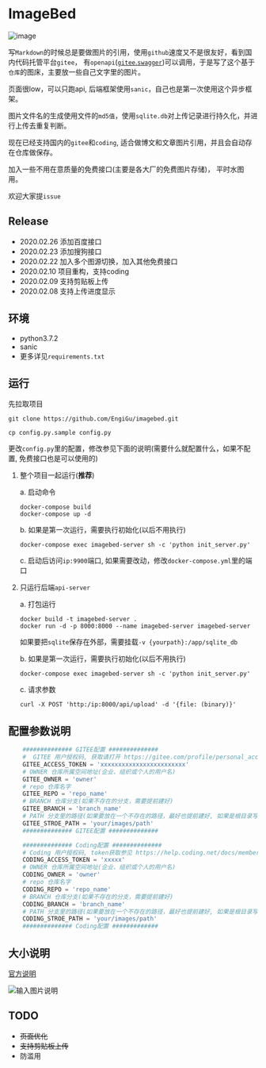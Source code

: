 # ImageBed

![image](https://engigu.coding.net/p/imagestore/d/imagestore/git/raw/back/store/d30f3bb9c3e0598dcc4ea92970b343af.png)

写`Markdown`的时候总是要做图片的引用，使用`github`速度又不是很友好，看到国内代码托管平台`gitee`， 有`openapi`([`gitee`.`swagger`](https://gitee.com/api/v5/swagger))可以调用，于是写了这个基于`仓库`的图床，主要放一些自己文字里的图片。

页面很low，可以只跑api, 后端框架使用`sanic`，自己也是第一次使用这个异步框架。

图片文件名的生成使用文件的`md5值`，使用`sqlite.db`对上传记录进行持久化，并进行上传去重复判断。

现在已经支持国内的`gitee`和`coding`, 适合做博文和文章图片引用，并且会自动存在仓库做保存。

加入一些不用在意质量的免费接口(主要是各大厂的免费图片存储)， 平时水图用。

欢迎大家提`issue`

##  Release

 - 2020.02.26 添加百度接口
 - 2020.02.23 添加搜狗接口
 - 2020.02.22 加入多个图源切换，加入其他免费接口
 - 2020.02.10 项目重构，支持coding
 - 2020.02.09 支持剪贴板上传
 - 2020.02.08 支持上传进度显示

## 环境
  - python3.7.2
  - sanic
  - 更多详见`requirements.txt`


## 运行
先拉取项目
```shell
git clone https://github.com/EngiGu/imagebed.git
```
```shell
cp config.py.sample config.py
```
更改`config.py`里的配置，修改参见下面的说明(需要什么就配置什么，如果不配置, 免费接口也是可以使用的)

1. 整个项目一起运行(**推荐**)

    a. 启动命令
    ```shell
    docker-compose build
    docker-compose up -d
    ```
    b. 如果是第一次运行，需要执行初始化(以后不用执行)
    ```shell
    docker-compose exec imagebed-server sh -c 'python init_server.py'
    ```
    c. 启动后访问`ip:9900`端口, 如果需要改动，修改`docker-compose.yml`里的端口

2. 只运行后端`api-server`
    
    a. 打包运行
     ```shell
    docker build -t imagebed-server .
    docker run -d -p 8000:8000 --name imagebed-server imagebed-server
    ```
    如果要把`sqlite`保存在外部，需要挂载`-v {yourpath}:/app/sqlite_db`
    
    b. 如果是第一次运行，需要执行初始化(以后不用执行)
    ```shell
    docker-compose exec imagebed-server sh -c 'python init_server.py'
    ```
    c. 请求参数
    ```curl
    curl -X POST 'http:/ip:8000/api/upload' -d '{file: (binary)}'
    ```

## 配置参数说明

```python
    ############## GITEE配置 ##############
    #  GITEE 用户授权码, 获取请打开 https://gitee.com/profile/personal_access_tokens/new 授权复制出现的access_token
    GITEE_ACCESS_TOKEN = 'xxxxxxxxxxxxxxxxxxxxxxxx'
    # OWNER 仓库所属空间地址(企业、组织或个人的用户名)
    GITEE_OWNER = 'owner'
    # repo 仓库名字
    GITEE_REPO = 'repo_name'
    # BRANCH 仓库分支(如果不存在的分支，需要提前建好)
    GITEE_BRANCH = 'branch_name'
    # PATH 分支里的路径(如果要放在一个不存在的路径，最好也提前建好, 如果是根目录写/)
    GITEE_STROE_PATH = 'your/images/path'
    ############## GITEE配置 ##############

    ############## Coding配置 ##############
    # Coding 用户授权码, token获取参见 https://help.coding.net/docs/member/tokens.html
    CODING_ACCESS_TOKEN = 'xxxxx'
    # OWNER 仓库所属空间地址(企业、组织或个人的用户名)
    CODING_OWNER = 'owner'
    # repo 仓库名字
    CODING_REPO = 'repo_name'
    # BRANCH 仓库分支(如果不存在的分支，需要提前建好)
    CODING_BRANCH = 'branch_name'
    # PATH 分支里的路径(如果要放在一个不存在的路径，最好也提前建好, 如果是根目录写/)
    CODING_STROE_PATH = 'your/images/path'
    ############## Coding配置 #############
```


##  大小说明
[官方说明](https://gitee.com/help/articles/4125#article-header0)

![输入图片说明](https://images.gitee.com/uploads/images/2020/0209/160615_555f2669_1346635.png "屏幕截图.png")


## TODO
  - ~~页面优化~~
  - ~~支持剪贴板上传~~
  - 防滥用
  
